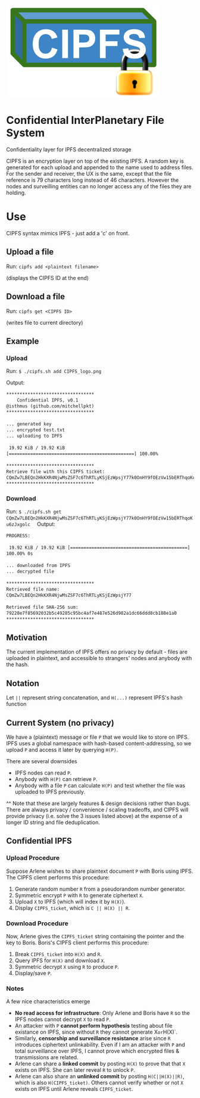 ![CIPFS_logo.png](CIPFS_logo.png)

# Confidential InterPlanetary File System
Confidentiality layer for IPFS decentralized storage

CIPFS is an encryption layer on top of the existing IPFS. A random key is generated for each upload and appended to the name used to address files. For the sender and receiver, the UX is the same, except that the file reference is 79 characters long instead of 46 characters. However the nodes and surveilling entities can no longer access any of the files they are holding.

# Use
CIPFS syntax mimics IPFS - just add a 'c' on front.
## Upload a file
Run: `cipfs add <plaintext filename>`

(displays the CIPFS ID at the end)
## Download a file
Run: `cipfs get <CIPFS ID>`

(writes file to current directory)
## Example
### Upload

Run: `$ ./cipfs.sh add CIPFS_logo.png`

Output:
```
*********************************
    Confidential IPFS, v0.1
@isthmus (github.com/mitchellpkt)
*********************************

... generated key
... encrypted test.txt
... uploading to IPFS

 19.92 KiB / 19.92 KiB [===============================================] 100.00%

*********************************
Retrieve file with this CIPFS ticket:
CQmZw7LBEQn2HkKXR4NjwMsZSF7c6ThRTLyKSjEzWpsjY77k0OnHY9fOEzVw15bERThqoKu6zJxgolc
*********************************
```

### Download
Run: `$ ./cipfs.sh get CQmZw7LBEQn2HkKXR4NjwMsZSF7c6ThRTLyKSjEzWpsjY77k0OnHY9fOEzVw15bERThqoKu6zJxgolc  `
Output:
```
PROGRESS:

 19.92 KiB / 19.92 KiB [============================================] 100.00% 0s

... downloaded from IPFS
... decrypted file

*********************************
Retrieved file name:
CQmZw7LBEQn2HkKXR4NjwMsZSF7c6ThRTLyKSjEzWpsjY77

Retrieved file SHA-256 sum:
79228e7f85692032b5c49285c95bc4af7e487e526d982a1dc66ddd8cb188e1a0
*********************************
```
## Motivation
The current implementation of IPFS offers no privacy by default - files are uploaded in plaintext, and accessible to strangers' nodes and anybody with the hash.

## Notation
Let `||` represent string concatenation, and `H(...)` represent IPFS's hash function

## Current System (no privacy)
We have a (plaintext) message or file `P` that we would like to store on IPFS. IPFS uses a global namespace with hash-based content-addressing, so we upload `P` and access it later by querying `H(P)`. 

There are several downsides
-  IPFS nodes can read `P`.
-  Anybody with `H(P)` can retrieve `P`.
-  Anybody with a file `P` can calculate `H(P)` and test whether the file was uploaded to IPFS previously.

^^ Note that these are largely features & design decisions rather than bugs. There are always privacy / convenience / scaling tradeoffs, and CIPFS will provide privacy (i.e. solve the 3 issues listed above) at the expense of a longer ID string and file deduplication.

## Confidential IPFS

### Upload Procedure 

Suppose Arlene wishes to share plaintext document `P` with Boris using IPFS. The CIPFS client performs this procedure:
1.  Generate random number `R` from a pseudorandom number generator.
2.  Symmetric encrypt `P` with `R` to generate ciphertext `X`.
3.  Upload `X` to IPFS (which will index it by `H(X)`).
4.  Display `CIPFS_ticket`, which is `C || H(X) || R`.

### Download Procedure 

Now, Arlene gives the `CIPFS_ticket` string containing the pointer and the key to Boris. Boris's CIPFS client performs this procedure:
1.  Break `CIPFS_ticket` into `H(X)` and `R`.
2.  Query IPFS for `H(X)` and download `X`.
3.  Symmetric decrypt `X` using `R` to produce `P`.
4.  Display/save `P`.

### Notes
A few nice characteristics emerge
-  **No read access for infrastructure**: Only Arlene and Boris have `R` so the IPFS nodes cannot decrypt `X` to read `P`.
-  An attacker with `P` **cannot perform hypothesis** testing about file existance on IPFS, since without `R` they cannot generate X` or `H(X)`.
-  Similarly, **censorship and surveillance resistance** arise since `R` introduces ciphertext unlinkability. Even if I am an attacker with `P` and total surveillance over IPFS, I cannot prove which encrypted files & transmissions are related.
-  Arlene can share a **linked commit** by posting `H(X)` to prove that that `X` exists on IPFS. She can later reveal `R` to unlock `P`.
-  Arlene can also share an **unlinked commit** by posting `H(C||H(X)||R)`, which is also `H(CIPFS_ticket)`. Others cannot verify whether or not `X` exists on IPFS until Arlene reveals `CIPFS_ticket`.
